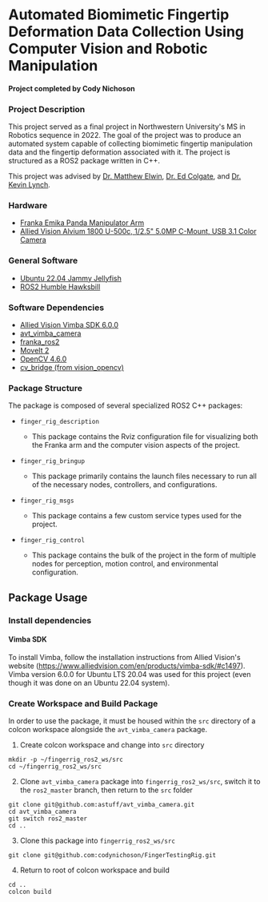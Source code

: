 # Automated Biomimetic Fingertip Deformation Data Collection Using Computer Vision and Robotic Manipulation

#### Project completed by Cody Nichoson

### Project Description
This project served as a final project in Northwestern University's MS in Robotics sequence in 2022. The goal of the project was to produce an automated system capable of collecting biomimetic fingertip manipulation data and the fingertip deformation associated with it. The project is structured as a ROS2 package written in C++.

This project was advised by [Dr. Matthew Elwin](https://robotics.northwestern.edu/people/profiles/faculty/elwin-matt.html), [Dr. Ed Colgate](https://www.mccormick.northwestern.edu/research-faculty/directory/profiles/colgate-edward.html), and [Dr. Kevin Lynch](https://www.mccormick.northwestern.edu/research-faculty/directory/profiles/lynch-kevin.html).

### Hardware
* <a href="https://www.franka.de/" target="_blank">Franka Emika Panda Manipulator Arm</a>
* <a href="https://www.edmundoptics.com/p/allied-vision-alvium-1800-u-500c-125-50mp-c-mount-usb-31-color-camera/42324/)" target="_blank">Allied Vision Alvium 1800 U-500c, 1/2.5" 5.0MP C-Mount, USB 3.1 Color Camera</a>

### General Software
* <a href="https://releases.ubuntu.com/22.04/" target="_blank">Ubuntu 22.04 Jammy Jellyfish</a>
* <a href="https://docs.ros.org/en/humble/index.html" target="_blank">ROS2 Humble Hawksbill</a>
  
### Software Dependencies
* [Allied Vision Vimba SDK 6.0.0](https://www.alliedvision.com/en/products/vimba-sdk/)
* [avt_vimba_camera](https://github.com/astuff/avt_vimba_camera/tree/ros2_master)
* [franka_ros2](https://github.com/frankaemika/franka_ros2)
* [MoveIt 2](https://moveit.picknik.ai/humble/index.html)
* [OpenCV 4.6.0](https://opencv.org/opencv-4-6-0/)
* [cv_bridge (from vision_opencv)](https://github.com/ros-perception/vision_opencv/tree/humble)

### Package Structure
The package is composed of several specialized ROS2 C++ packages:

* `finger_rig_description`
  * This package contains the Rviz configuration file for visualizing both the Franka arm and the computer vision aspects of the project.

* `finger_rig_bringup`
  * This package primarily contains the launch files necessary to run all of the necessary nodes, controllers, and configurations.

* `finger_rig_msgs`
  * This package contains a few custom service types used for the project.

* `finger_rig_control`
  * This package contains the bulk of the project in the form of multiple nodes for perception, motion control, and environmental configuration.
  
## Package Usage
### Install dependencies
#### Vimba SDK
To install Vimba, follow the installation instructions from Allied Vision's website (https://www.alliedvision.com/en/products/vimba-sdk/#c1497). Vimba version 6.0.0 for Ubuntu LTS 20.04 was used for this project (even though it was done on an Ubuntu 22.04 system).

### Create Workspace and Build Package
In order to use the package, it must be housed within the `src` directory of a colcon workspace alongside the `avt_vimba_camera` package.
 
 1. Create colcon workspace and change into `src` directory
 ```
 mkdir -p ~/fingerrig_ros2_ws/src
 cd ~/fingerrig_ros2_ws/src
 ```
 
 2. Clone `avt_vimba_camera` package into `fingerrig_ros2_ws/src`, switch it to the `ros2_master` branch, then return to the `src` folder
 ```
 git clone git@github.com:astuff/avt_vimba_camera.git
 cd avt_vimba_camera
 git switch ros2_master
 cd ..
 ```
 
 3. Clone this package into `fingerrig_ros2_ws/src`
 ```
 git clone git@github.com:codynichoson/FingerTestingRig.git
 ```
 
 4. Return to root of colcon workspace and build
 ```
 cd ..
 colcon build
 ```

